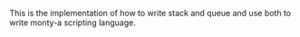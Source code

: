 This is the implementation of how to write stack and queue and use both to write monty-a scripting language.
